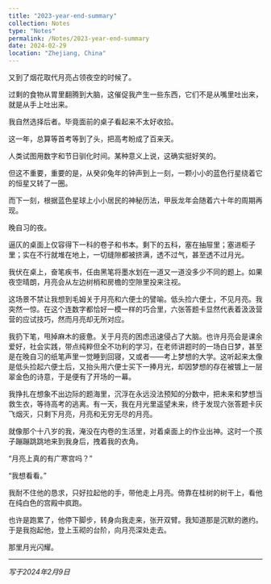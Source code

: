 ```yaml
---
title: "2023-year-end-summary"
collection: Notes
type: "Notes"
permalink: /Notes/2023-year-end-summary
date: 2024-02-29
location: "Zhejiang, China"
---
```


又到了烟花取代月亮占领夜空的时候了。


过剩的食物从胃里翻腾到大脑，这催促我产生一些东西，它们不是从嘴里吐出来，就是从手上吐出来。

我自然选择后者。毕竟面前的桌子看起来不太好收拾。


这一年，总算等首考等到了头，把高考盼成了百来天。

人类试图用数字和节日驯化时间。某种意义上说，这确实挺好笑的。

但这不重要，重要的是，从癸卯兔年的钟声到上一刻，一颗小小的蓝色行星绕着它的恒星又转了一圈。

而下一刻，根据蓝色星球上小小居民的神秘历法，甲辰龙年会随着六十年的周期再现。


晚自习的夜。

逼仄的桌面上仅容得下一科的卷子和书本。剩下的五科，塞在抽屉里；塞进柜子里；实在不行就堆在地上，一切缝隙都被挤满，透不过气，甚至透不过月光。

我伏在桌上，奋笔疾书，任由黑笔将墨水划在一道又一道没多少不同的题上。如果夜空晴朗，月亮会从左边树梢和房檐的空隙里投来注视。

这场景不禁让我想到毛姆关于月亮和六便士的譬喻。低头捡六便士，不见月亮。我突然一惊。在这个连数字都恰好一模一样的巧合里，六张答题卡显然代表着汲汲营营的应试技巧，然而月亮却无所对应。

我扔下笔，甩掉麻木的疲惫。关于月亮的困虑迅速侵占了大脑。也许月亮会是课余爱好，社会实践，带点纯粹但全不功利的学习，在老师讲题时的一场白日梦，甚至是在晚自习的纸笔声里一觉睡到回寝，又或者——考上梦想的大学。这听起来太像是低头捡起六便士后，又抬头用六便士买下一捧月光，却因梦想的存在被镀上一层翠金色的诗意，于是便有了开场的一幕。

我挣扎在想象不出边际的题海里，沉浮在永远没法预知的分数中，把未来和梦想当救生衣，等待高考的逃离。有一天，我在月光里遥望未来，终于发现六张答题卡灰飞烟灭，只剩下月亮，月亮和无穷无尽的月亮。


就像那个十八岁的我，淹没在内卷的生活里，对着桌面上的作业出神。这时一个孩子蹦蹦跳跳地来到我身后，拽着我的衣角。

“月亮上真的有广寒宫吗？”

“我想看看。”

我耐不住他的恳求，只好拉起他的手，带他走上月亮。倚靠在桂树的树干上，看他在纯白色的宫殿中疯跑。

也许是跑累了，他停下脚步，转身向我走来，张开双臂。我知道那是沉默的邀约。于是我抱起他，登上玉砌的台阶，向月亮深处走去。

那里月光闪耀。

---

*写于2024年2月9日*
